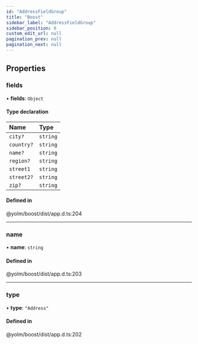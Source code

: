 ```yaml
---
id: "AddressFieldGroup"
title: "Boost"
sidebar_label: "AddressFieldGroup"
sidebar_position: 0
custom_edit_url: null
pagination_prev: null
pagination_next: null
---
```


## Properties

### fields

• **fields**: `Object`

#### Type declaration

| Name | Type |
| :------ | :------ |
| `city?` | `string` |
| `country?` | `string` |
| `name?` | `string` |
| `region?` | `string` |
| `street1` | `string` |
| `street2?` | `string` |
| `zip?` | `string` |

#### Defined in

@yolm/boost/dist/app.d.ts:204

___

### name

• **name**: `string`

#### Defined in

@yolm/boost/dist/app.d.ts:203

___

### type

• **type**: ``"Address"``

#### Defined in

@yolm/boost/dist/app.d.ts:202
